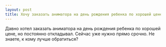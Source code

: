 ```yaml
---
layout: post 
title: Хочу заказать аниматора на день рождения ребенка по хорошей цене 
--- 
```

Давно хотел заказать аниматора на день рождения ребенка по хорошей цене, но постоянно откладывал. Сейчас уже нужно прямо срочно. Не знаете, к кому лучше обратиться?